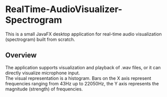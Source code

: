 # RealTime-AudioVisualizer-Spectrogram
This is a small JavaFX desktop application for real-time audio visualization (spectrogram) built from scratch.

## Overview
The application supports visualization and playback of .wav files, or it can directly visualize microphone input.
<br>The visual representation is a histogram. Bars on the X axis represent frequencies ranging from 43Hz up to 22050Hz, the Y axis represents the magnitude (strength) of frequencies.
